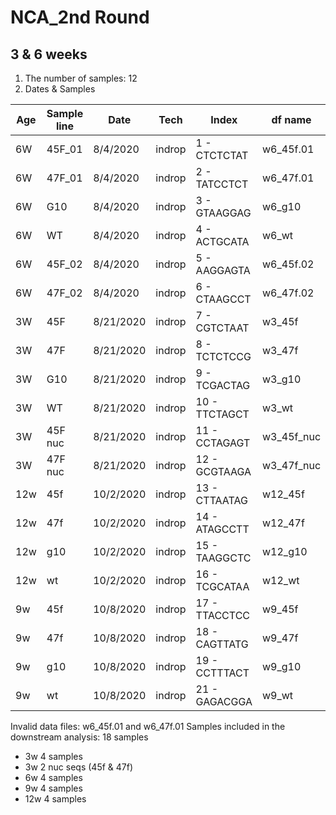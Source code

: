 # NCA_2nd Round

## 3 & 6 weeks
1. The number of samples: 12
2. Dates & Samples

Age | Sample line    | Date     | Tech  | Index           | df name  |space|
----|----------------|--------- |------ |-----------------|----------|-----|
6W  |45F_01          |8/4/2020  | indrop| 1 - CTCTCTAT    |w6_45f.01 |whole|
6W  |47F_01          |8/4/2020  | indrop| 2 - TATCCTCT    |w6_47f.01 |whole|
6W  |G10             |8/4/2020  | indrop| 3 - GTAAGGAG    |w6_g10    |whole|
6W  |WT              |8/4/2020  | indrop| 4 - ACTGCATA    |w6_wt     |whole|
6W  |45F_02          |8/4/2020  | indrop| 5 - AAGGAGTA    |w6_45f.02 |whole|
6W  |47F_02          |8/4/2020  | indrop| 6 - CTAAGCCT    |w6_47f.02 |whole|
3W  |45F             |8/21/2020 | indrop| 7 - CGTCTAAT    |w3_45f    |whole|
3W  |47F             |8/21/2020 | indrop| 8 - TCTCTCCG    |w3_47f    |whole|
3W  |G10             |8/21/2020 | indrop| 9 - TCGACTAG    |w3_g10    |whole|
3W  |WT              |8/21/2020 | indrop| 10 - TTCTAGCT   |w3_wt     |whole|
3W  |45F nuc         |8/21/2020 | indrop| 11 - CCTAGAGT   |w3_45f_nuc|nuc  |
3W  |47F nuc         |8/21/2020 | indrop| 12 - GCGTAAGA   |w3_47f_nuc|nuc  |
12w |45f             |10/2/2020 | indrop| 13 - CTTAATAG   |w12_45f   |whole|
12w |47f             |10/2/2020 | indrop| 14 - ATAGCCTT   |w12_47f   |whole|
12w |g10             |10/2/2020 | indrop| 15 - TAAGGCTC   |w12_g10   |whole|
12w |wt              |10/2/2020 | indrop| 16 - TCGCATAA   |w12_wt    |whole|
9w  |45f             |10/8/2020 | indrop| 17 - TTACCTCC   |w9_45f    |whole|
9w  |47f             |10/8/2020 | indrop| 18 - CAGTTATG   |w9_47f    |whole|
9w  |g10             |10/8/2020 | indrop| 19 - CCTTTACT   |w9_g10    |whole|
9w  |wt              |10/8/2020 | indrop| 21 - GAGACGGA   |w9_wt     |whole|


Invalid data files: w6_45f.01 and w6_47f.01
Samples included in the downstream analysis: 18 samples 
* 3w 4 samples
* 3w 2 nuc seqs (45f & 47f)
* 6w 4 samples
* 9w 4 samples
* 12w 4 samples

